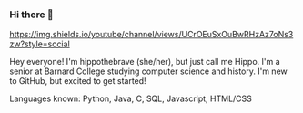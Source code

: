 ### Hi there 👋
https://img.shields.io/youtube/channel/views/UCrOEuSxOuBwRHzAz7oNs3zw?style=social
<!--
**hippothebrave/hippothebrave** is a ✨ _special_ ✨ repository because its `README.md` (this file) appears on your GitHub profile.

Here are some ideas to get you started:

- 🔭 I’m currently working on ...
- 🌱 I’m currently learning ...
- 👯 I’m looking to collaborate on ...
- 🤔 I’m looking for help with ...
- 💬 Ask me about ...
- 📫 How to reach me: ...
- 😄 Pronouns: ...
- ⚡ Fun fact: ...
-->

Hey everyone! I'm hippothebrave (she/her), but just call me Hippo. I'm a senior at Barnard College studying computer science and history. I'm new to GitHub, but excited to get started!

Languages known: Python, Java, C, SQL, Javascript, HTML/CSS
